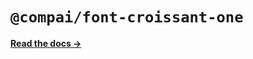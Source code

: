 # `@compai/font-croissant-one`

[**Read the docs &rarr;**](https://components.ai/docs/typefaces/croissant-one)
